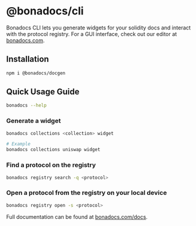 # @bonadocs/cli

Bonadocs CLI lets you generate widgets for your solidity docs and interact with the
protocol registry. For a GUI interface, check out our editor at [bonadocs.com](https://bonadocs.com).

## Installation

```bash
npm i @bonadocs/docgen
```

## Quick Usage Guide

```bash
bonadocs --help
```

### Generate a widget

```bash
bonadocs collections <collection> widget

# Example
bonadocs collections uniswap widget
```


### Find a protocol on the registry

```bash
bonadocs registry search -q <protocol>
```

### Open a protocol from the registry on your local device

```bash
bonadocs registry open -s <protocol>
```

Full documentation can be found at [bonadocs.com/docs](https://bonadocs.com/docs).
